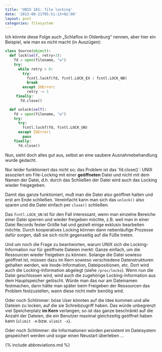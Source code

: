 ```yaml
---
title: 'UNIX 101: file locking'
date: '2013-08-21T05:51:15+02:00'
layout: post
categories: filesystem
---
```


Ich könnte diese Folge auch „Schlaflos in Oldenburg“ nennen, aber hier ein Beispiel, wie man es nicht macht (in Auszügen):

```python
class Source(object):
  def lock(self, retry=3):
    fd = open(filename, "w")
    try:
      while retry > 0:
        try:
          fcntl.lockf(fd, fcntl.LOCK_EX | fcntl.LOCK_NB)
          break
        except IOError:
          retry -= 1
     finally:
       fd.close()

  def unlock(self):
    fd = open(filename, "w")
    try:
      try:
        fcntl.lockf(fd, fcntl.LOCK_UN)
      except IOError:
        pass
    finally:
      fd.close()
```

Nun, sieht doch alles gut aus, selbst an eine saubere Ausnahmebehandlung wurde gedacht.

Nur leider funktioniert das nicht so;
das Problem ist das `fd.close()´:
UNIX assoziiert ein File-Locking mit einer **geöffneten** Datei und nicht mit dem Namen der Datei, d.h. durch das Schließen der Datei wird auch das Locking wieder freigegeben.

Damit das ganze funktioniert, muß man die Datei also geöffnet halten und erst am Ende schließen.
Vereinfacht kann man sich das `unlock()` also sparen und die Datei einfach per `close()` schließen.

Das `fcntl.LOCK_UN` ist für den Fall interessant, wenn man einzelne Bereiche einer Datei sperren und wieder freigeben möchte, z.B. weil man in einer Datei Records fester Größe hat und gezielt einige exklusiv bearbeiten möchte.
Durch kooperatives Locking können dann nebenläufige Prozesse dafür sorgen, daß sie sich nicht gegenseitig auf die Füße treten.

Und um noch die Frage zu beantworten, warum UNIX sich die Locking-Information nur für geöffnete Dateien merkt:
Ganze einfach, um die Ressourcen wieder freigeben zu können.
Solange die Datei sowieso geöffnet ist, müssen dazu im Kern sowieso verschiedene Datenstrukturen gehalten werden, wie Inode-Information, Dateipositionen, etc.
Dort wird auch die Locking-Information abgelegt (siehe `/proc/locks`).
Wenn nun die Datei geschlossen wird, wird auch die zugehörige Locking-Information aus dem Hauptspeicher gelöscht.
Würde man das nur am Dateinamen festmachen, dann hätte man später beim Freigeben der Ressourcen das Problem festzustellen, wann diese nicht mehr benötig wird.

Oder noch Schlimmer:
böse User könnten auf die Idee kommen und alle Dateien zu locken, auf die sie Schreibzugriff haben.
Das würde unbegrenzt viel Speicherplatz **im Kern** verlangen;
so ist das ganze beschränkt auf die Anzahl der Dateien, die ein Benutzer maximal gleichzeitig geöffnet haben kann (`ulimit -m` bzw. `ulimit -x`).

Oder noch Schlimmer:
die Informationen würden persistent im Dateisystem gespeichert werden und sogar einen Neustart überleben …

{% include abbreviations.md %}
